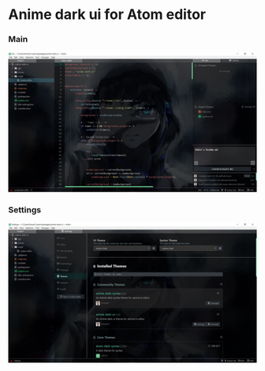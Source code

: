 # Anime dark ui for Atom editor
### Main
![Screen main](./screen/main.jpg)  

### Settings
![Screen settings](./screen/settings.jpg)
